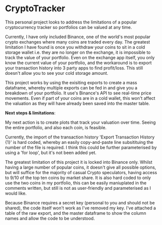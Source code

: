 # CryptoTracker

This personal project looks to address the limitations of a popular cryptocurrency tracker so portfolios can be valued at any time.

Currently, I have only included Binance, one of the world's most popular crypto exchanges where many coins are traded every day. The greatest limitation I have found is once you withdraw your coins to sit in a cold storage wallet i.e. they are no longer on the exchange, it is impossible to track the value of your portfolio. Even on the exchange app itself, you only know the current value of your portfolio, and the workaround is to export your transaction history into 3 party apps to find profit/loss. This still doesn't allow you to see your cold storage amount.

This project works by using the exisiting exports to create a mass dataframe, whereby multiple exports can be fed in and give you a breakdown of your portfolio. It use's Binance's API to see real-time price movements. Even if part of your coins are in a cold wallet, this won't affect the valuation as they will have already been saved into the master table.

**Next steps & limitations**:

My next action is to create plots that track your valuation over time. Seeing the entire portfolio, and also each coin, is feasible.

Currently, the import of the transaction history 'Export Transaction History {1}' is hard coded, whereby an easily copy-and-paste line subsitituing the number of the file is required. I think this could be further parameterised by using a 'for loop', but it's not been added yet.

The greatest limitation of this project it is locked into Binance only. Whilst having a large number of popular coins, it doesn't give all possible options, but will suffice for the majority of casual Crypto speculators, having access to 9/10 of the top ten coins by market share.
It is also hard coded to only use the two coins in my portfolio, this can be easily maniuplated in the comments written, but still is not as user-friendly and parameterised as I would like.

Because Binance requires a secret key (personal to you and should not be shared), the code itself won't work as I've removed my key. I've attached a table of the raw export, and the master dataframe to show the column names and allow the code to be understood.

